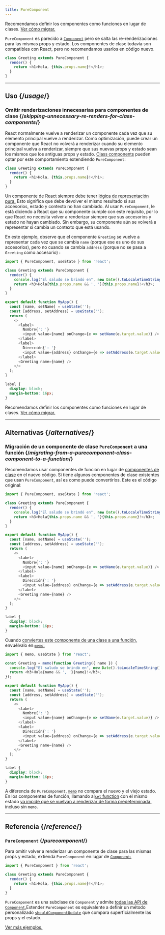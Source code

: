 ```yaml
---
title: PureComponent
---
```


<Pitfall>

Recomendamos definir los componentes como funciones en lugar de clases. [Ver cómo migrar.](#alternatives)

</Pitfall>

<Intro>

`PureComponent` es parecido a [`Component`](/apis/react/Component) pero se salta las re-renderizaciones para las mismas props y estado. Los componentes de clase todavía son compatibles con React, pero no recomendamos usarlos en código nuevo.

```js
class Greeting extends PureComponent {
  render() {
    return <h1>Hola, {this.props.name}!</h1>;
  }
}
```

</Intro>

<InlineToc />

---

## Uso {/*usage*/}

### Omitir renderizaciones innecesarias para componentes de clase {/*skipping-unnecessary-re-renders-for-class-components*/}

React normalmente vuelve a renderizar un componente cada vez que su elemento principal vuelve a renderizar. Como optimización, puede crear un componente que React no volverá a renderizar cuando su elemento principal vuelva a renderizar, siempre que sus nuevas props y estado sean los mismos que los antiguas props y estado. [Class components](/apis/react/Component) pueden optar por este comportamiento extendiendo `PureComponent`:

```js {1}
class Greeting extends PureComponent {
  render() {
    return <h1>Hola, {this.props.name}!</h1>;
  }
}
```

Un componente de React siempre debe tener [lógica de representación pura.](/learn/keeping-components-pure) Esto significa que debe devolver el mismo resultado si sus accesorios, estado y contexto no han cambiado. Al usar `PureComponent`, le está diciendo a React que su componente cumple con este requisito, por lo que React no necesita volver a renderizar siempre que sus accesorios y estado no hayan cambiado. Sin embargo, su componente aún se volverá a representar si cambia un contexto que está usando.

En este ejemplo, observe que el componente `Greeting` se vuelve a representar cada vez que se cambia `name` (porque ese es uno de sus accesorios), pero no cuando se cambia `address` (porque no se pasa a `Greeting` como accesorio) :

<Sandpack>

```js
import { PureComponent, useState } from 'react';

class Greeting extends PureComponent {
  render() {
    console.log("El saludo se brindó en", new Date().toLocaleTimeString());
    return <h3>Hola{this.props.name && ', '}{this.props.name}!</h3>;
  }
}

export default function MyApp() {
  const [name, setName] = useState('');
  const [address, setAddress] = useState('');
  return (
    <>
      <label>
        Nombre{': '}
        <input value={name} onChange={e => setName(e.target.value)} />
      </label>
      <label>
        Dirección{': '}
        <input value={address} onChange={e => setAddress(e.target.value)} />
      </label>
      <Greeting name={name} />
    </>
  );
}
```

```css
label {
  display: block;
  margin-bottom: 16px;
}
```

</Sandpack>

<Pitfall>

Recomendamos definir los componentes como funciones en lugar de clases. [Ver cómo migrar.](#alternatives)

</Pitfall>

---

## Alternativas {/*alternatives*/}

### Migración de un componente de clase `PureComponent` a una función {/*migrating-from-a-purecomponent-class-component-to-a-function*/}

Recomendamos usar componentes de función en lugar de [componentes de clase](/apis/react/Component) en el nuevo código. Si tiene algunos componentes de clase existentes que usan `PureComponent`, así es como puede convertirlos. Este es el código original:

<Sandpack>

```js
import { PureComponent, useState } from 'react';

class Greeting extends PureComponent {
  render() {
    console.log("El saludo se brindó en", new Date().toLocaleTimeString());
    return <h3>Hola{this.props.name && ', '}{this.props.name}!</h3>;
  }
}

export default function MyApp() {
  const [name, setName] = useState('');
  const [address, setAddress] = useState('');
  return (
    <>
      <label>
        Nombre{': '}
        <input value={name} onChange={e => setName(e.target.value)} />
      </label>
      <label>
        Dirección{': '}
        <input value={address} onChange={e => setAddress(e.target.value)} />
      </label>
      <Greeting name={name} />
    </>
  );
}
```

```css
label {
  display: block;
  margin-bottom: 16px;
}
```

</Sandpack>

Cuando [conviertes este componente de una clase a una función,](/apis/react/Component#alternatives) envuélvalo en [`memo`:](/apis/react/memo)

<Sandpack>

```js
import { memo, useState } from 'react';

const Greeting = memo(function Greeting({ name }) {
  console.log("El saludo se brindó en", new Date().toLocaleTimeString());
  return <h3>Hola{name && ', '}{name}!</h3>;
});

export default function MyApp() {
  const [name, setName] = useState('');
  const [address, setAddress] = useState('');
  return (
    <>
      <label>
        Nombre{': '}
        <input value={name} onChange={e => setName(e.target.value)} />
      </label>
      <label>
        Dirección{': '}
        <input value={address} onChange={e => setAddress(e.target.value)} />
      </label>
      <Greeting name={name} />
    </>
  );
}
```

```css
label {
  display: block;
  margin-bottom: 16px;
}
```

</Sandpack>

<Note>

A diferencia de `PureComponent`, [`memo`](/apis/react/memo) no compara el nuevo y el viejo estado. En los componentes de función, llamando al[`set` function](/apis/react/useState#setstate) con el mismo estado [ya impide que se vuelvan a renderizar de forma predeterminada,](/apis/react/memo#updating-a-memoized-component-using-state) incluso sin `memo`.

</Note>

---

## Referencia {/*reference*/}

### `PureComponent` {/*purecomponent*/}

Para omitir volver a renderizar un componente de clase para las mismas props y estado, extienda `PureComponent` en lugar de [`Component`:](/apis/react/Component)

```js
import { PureComponent } from 'react';

class Greeting extends PureComponent {
  render() {
    return <h1>Hola, {this.props.name}!</h1>;
  }
}
```

`PureComponent` es una subclase de `Component` y admite [todas las API de `Component`.](/apis/react/Component#reference)Extender `PureComponent` es equivalente a definir un método personalizado [`shouldComponentUpdate`](/apis/react/Component#shouldcomponentupdate) que compara superficialmente las props y el estado.

[Ver más ejemplos.](#usage)
